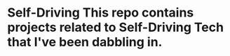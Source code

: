 # Self-Driving This repo contains projects related to Self-Driving Tech that I've been dabbling in.
